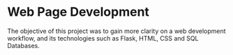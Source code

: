 # Web Page Development

The objective of this project was to gain more clarity on a web development workflow, and its technologies such as Flask, HTML, CSS and SQL Databases. 